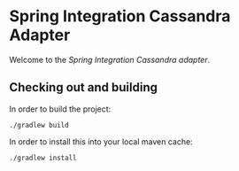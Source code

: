 Spring Integration Cassandra Adapter
=================================================

Welcome to the *Spring Integration Cassandra adapter*.

Checking out and building
-----------------------------

In order to build the project:

	./gradlew build

In order to install this into your local maven cache:

	./gradlew install

